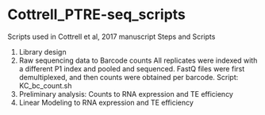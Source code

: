 # Cottrell_PTRE-seq_scripts
Scripts used in Cottrell et al, 2017 manuscript
Steps and Scripts
1. Library design
2. Raw sequencing data to Barcode counts
All replicates were indexed with a different P1 index and pooled and sequenced. FastQ files were first demultiplexed, and then counts were obtained per barcode. Script: KC_bc_count.sh
3. Preliminary analysis: Counts to RNA expression and TE efficiency
4. Linear Modeling to RNA expression and TE efficiency 

